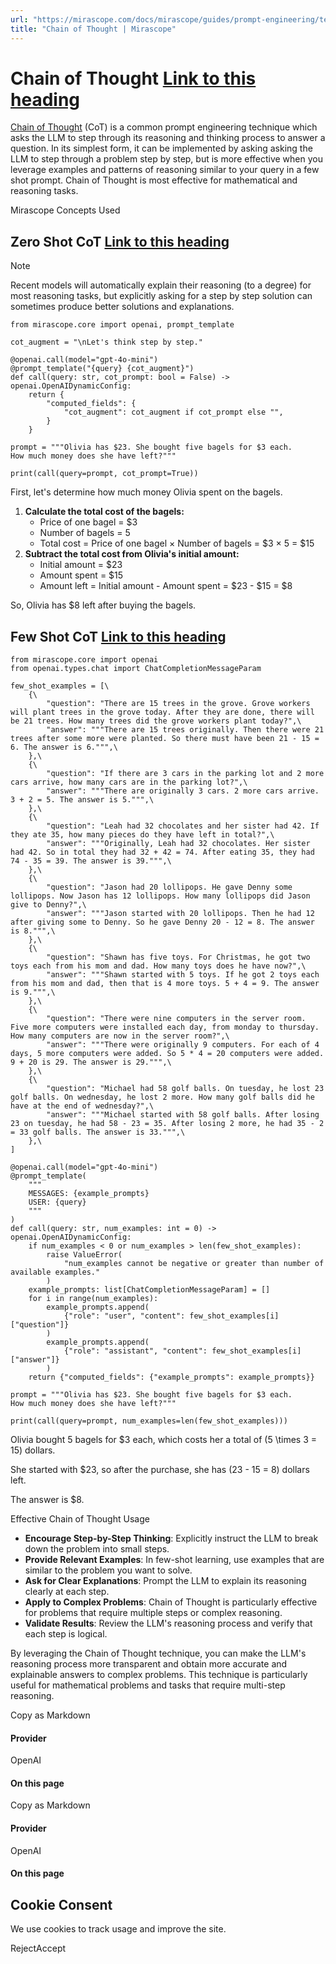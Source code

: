 ```yaml
---
url: "https://mirascope.com/docs/mirascope/guides/prompt-engineering/text-based/chain-of-thought"
title: "Chain of Thought | Mirascope"
---
```


# Chain of Thought [Link to this heading](https://mirascope.com/docs/mirascope/guides/prompt-engineering/text-based/chain-of-thought\#chain-of-thought)

[Chain of Thought](https://arxiv.org/pdf/2201.11903) (CoT) is a common prompt engineering technique which asks the LLM to step through its reasoning and thinking process to answer a question. In its simplest form, it can be implemented by asking asking the LLM to step through a problem step by step, but is more effective when you leverage examples and patterns of reasoning similar to your query in a few shot prompt. Chain of Thought is most effective for mathematical and reasoning tasks.

Mirascope Concepts Used

## Zero Shot CoT [Link to this heading](https://mirascope.com/docs/mirascope/guides/prompt-engineering/text-based/chain-of-thought\#zero-shot-cot)

Note

Recent models will automatically explain their reasoning (to a degree) for most reasoning tasks, but explicitly asking for a step by step solution can sometimes produce better solutions and explanations.

```
from mirascope.core import openai, prompt_template

cot_augment = "\nLet's think step by step."

@openai.call(model="gpt-4o-mini")
@prompt_template("{query} {cot_augment}")
def call(query: str, cot_prompt: bool = False) -> openai.OpenAIDynamicConfig:
    return {
        "computed_fields": {
            "cot_augment": cot_augment if cot_prompt else "",
        }
    }

prompt = """Olivia has $23. She bought five bagels for $3 each.
How much money does she have left?"""

print(call(query=prompt, cot_prompt=True))
```

First, let's determine how much money Olivia spent on the bagels.

1. **Calculate the total cost of the bagels:**
   - Price of one bagel = $3
   - Number of bagels = 5
   - Total cost = Price of one bagel × Number of bagels = $3 × 5 = $15
2. **Subtract the total cost from Olivia's initial amount:**
   - Initial amount = $23
   - Amount spent = $15
   - Amount left = Initial amount - Amount spent = $23 - $15 = $8

So, Olivia has $8 left after buying the bagels.

## Few Shot CoT [Link to this heading](https://mirascope.com/docs/mirascope/guides/prompt-engineering/text-based/chain-of-thought\#few-shot-cot)

```
from mirascope.core import openai
from openai.types.chat import ChatCompletionMessageParam

few_shot_examples = [\
    {\
        "question": "There are 15 trees in the grove. Grove workers will plant trees in the grove today. After they are done, there will be 21 trees. How many trees did the grove workers plant today?",\
        "answer": """There are 15 trees originally. Then there were 21 trees after some more were planted. So there must have been 21 - 15 = 6. The answer is 6.""",\
    },\
    {\
        "question": "If there are 3 cars in the parking lot and 2 more cars arrive, how many cars are in the parking lot?",\
        "answer": """There are originally 3 cars. 2 more cars arrive. 3 + 2 = 5. The answer is 5.""",\
    },\
    {\
        "question": "Leah had 32 chocolates and her sister had 42. If they ate 35, how many pieces do they have left in total?",\
        "answer": """Originally, Leah had 32 chocolates. Her sister had 42. So in total they had 32 + 42 = 74. After eating 35, they had 74 - 35 = 39. The answer is 39.""",\
    },\
    {\
        "question": "Jason had 20 lollipops. He gave Denny some lollipops. Now Jason has 12 lollipops. How many lollipops did Jason give to Denny?",\
        "answer": """Jason started with 20 lollipops. Then he had 12 after giving some to Denny. So he gave Denny 20 - 12 = 8. The answer is 8.""",\
    },\
    {\
        "question": "Shawn has five toys. For Christmas, he got two toys each from his mom and dad. How many toys does he have now?",\
        "answer": """Shawn started with 5 toys. If he got 2 toys each from his mom and dad, then that is 4 more toys. 5 + 4 = 9. The answer is 9.""",\
    },\
    {\
        "question": "There were nine computers in the server room. Five more computers were installed each day, from monday to thursday. How many computers are now in the server room?",\
        "answer": """There were originally 9 computers. For each of 4 days, 5 more computers were added. So 5 * 4 = 20 computers were added. 9 + 20 is 29. The answer is 29.""",\
    },\
    {\
        "question": "Michael had 58 golf balls. On tuesday, he lost 23 golf balls. On wednesday, he lost 2 more. How many golf balls did he have at the end of wednesday?",\
        "answer": """Michael started with 58 golf balls. After losing 23 on tuesday, he had 58 - 23 = 35. After losing 2 more, he had 35 - 2 = 33 golf balls. The answer is 33.""",\
    },\
]

@openai.call(model="gpt-4o-mini")
@prompt_template(
    """
    MESSAGES: {example_prompts}
    USER: {query}
    """
)
def call(query: str, num_examples: int = 0) -> openai.OpenAIDynamicConfig:
    if num_examples < 0 or num_examples > len(few_shot_examples):
        raise ValueError(
            "num_examples cannot be negative or greater than number of available examples."
        )
    example_prompts: list[ChatCompletionMessageParam] = []
    for i in range(num_examples):
        example_prompts.append(
            {"role": "user", "content": few_shot_examples[i]["question"]}
        )
        example_prompts.append(
            {"role": "assistant", "content": few_shot_examples[i]["answer"]}
        )
    return {"computed_fields": {"example_prompts": example_prompts}}

prompt = """Olivia has $23. She bought five bagels for $3 each.
How much money does she have left?"""

print(call(query=prompt, num_examples=len(few_shot_examples)))
```

Olivia bought 5 bagels for $3 each, which costs her a total of (5 \\times 3 = 15) dollars.

She started with $23, so after the purchase, she has (23 - 15 = 8) dollars left.

The answer is $8.

Effective Chain of Thought Usage

- **Encourage Step-by-Step Thinking**: Explicitly instruct the LLM to break down the problem into small steps.
- **Provide Relevant Examples**: In few-shot learning, use examples that are similar to the problem you want to solve.
- **Ask for Clear Explanations**: Prompt the LLM to explain its reasoning clearly at each step.
- **Apply to Complex Problems**: Chain of Thought is particularly effective for problems that require multiple steps or complex reasoning.
- **Validate Results**: Review the LLM's reasoning process and verify that each step is logical.

By leveraging the Chain of Thought technique, you can make the LLM's reasoning process more transparent and obtain more accurate and explainable answers to complex problems. This technique is particularly useful for mathematical problems and tasks that require multi-step reasoning.

Copy as Markdown

#### Provider

OpenAI

#### On this page

Copy as Markdown

#### Provider

OpenAI

#### On this page

## Cookie Consent

We use cookies to track usage and improve the site.

RejectAccept